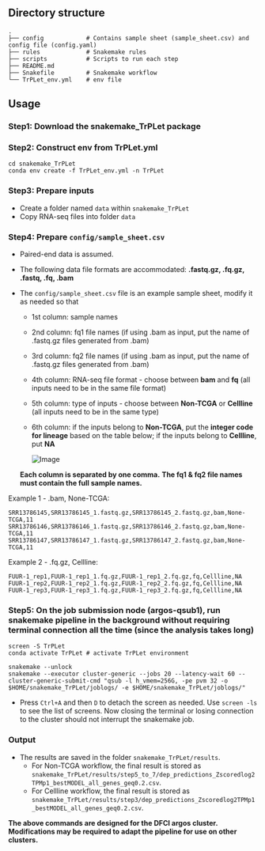 ## Directory structure
```
.
├── config            # Contains sample sheet (sample_sheet.csv) and config file (config.yaml)
├── rules             # Snakemake rules
├── scripts           # Scripts to run each step 
├── README.md
├── Snakefile         # Snakemake workflow
└── TrPLet_env.yml    # env file 

```

## Usage
### Step1: Download the snakemake_TrPLet package
### Step2: Construct env from TrPLet.yml
  ```
  cd snakemake_TrPLet
  conda env create -f TrPLet_env.yml -n TrPLet
  ```
### Step3: Prepare inputs
  * Create a folder named ```data``` within ```snakemake_TrPLet```
  * Copy RNA-seq files into folder ```data```

### Step4: Prepare ```config/sample_sheet.csv```
  * Paired-end data is assumed.
  * The following data file formats are accommodated: **.fastq.gz, .fq.gz, .fastq, .fq, .bam**
  * The ```config/sample_sheet.csv``` file is an example sample sheet, modify it as needed so that 
      * 1st column: sample names
      * 2nd column: fq1 file names (if using .bam as input, put the name of .fastq.gz files generated from .bam)
      * 3rd column: fq2 file names (if using .bam as input, put the name of .fastq.gz files generated from .bam)
      * 4th column: RNA-seq file format - choose between **bam** and **fq** (all inputs need to be in the same file format)
      * 5th column: type of inputs - choose between **Non-TCGA** or **Cellline** (all inputs need to be in the same type)
      * 6th column: if the inputs belong to **Non-TCGA**, put the **integer code for lineage** based on the table below; if the inputs belong to **Cellline**, put **NA**
        
        ![Image](https://github.com/user-attachments/assets/affe87db-9482-4333-bc9e-1259a9061b7d)
    
    **Each column is separated by one comma.** 
    **The fq1 & fq2 file names must contain the full sample names.**
  
  Example 1 - .bam, None-TCGA: 
  ```
  SRR13786145,SRR13786145_1.fastq.gz,SRR13786145_2.fastq.gz,bam,None-TCGA,11
  SRR13786146,SRR13786146_1.fastq.gz,SRR13786146_2.fastq.gz,bam,None-TCGA,11
  SRR13786147,SRR13786147_1.fastq.gz,SRR13786147_2.fastq.gz,bam,None-TCGA,11
  ```

  Example 2 - .fq.gz, Cellline: 
  ```
  FUUR-1_rep1,FUUR-1_rep1_1.fq.gz,FUUR-1_rep1_2.fq.gz,fq,Cellline,NA
  FUUR-1_rep2,FUUR-1_rep2_1.fq.gz,FUUR-1_rep2_2.fq.gz,fq,Cellline,NA
  FUUR-1_rep3,FUUR-1_rep3_1.fq.gz,FUUR-1_rep3_2.fq.gz,fq,Cellline,NA
  ```
      
### Step5: On the job submission node (argos-qsub1), run snakemake pipeline in the background without requiring terminal connection all the time (since the analysis takes long)
  ```
  screen -S TrPLet
  conda activate TrPLet # activate TrPLet environment
  
  snakemake --unlock
  snakemake --executor cluster-generic --jobs 20 --latency-wait 60 --cluster-generic-submit-cmd "qsub -l h_vmem=256G, -pe pvm 32 -o $HOME/snakemake_TrPLet/joblogs/ -e $HOME/snakemake_TrPLet/joblogs/"

  ```
  * Press ```Ctrl+A``` and then ```D``` to detach the screen as needed. Use ```screen -ls``` to see the list of screens. Now closing the terminal or losing connection to the cluster should not interrupt the snakemake job.
    

### Output
* The results are saved in the folder ```snakemake_TrPLet/results```.
    * For Non-TCGA workflow, the final result is stored as ```snakemake_TrPLet/results/step5_to_7/dep_predictions_Zscoredlog2TPMp1_bestMODEL_all_genes_geq0.2.csv```.
    * For Cellline workflow, the final result is stored as ```snakemake_TrPLet/results/step3/dep_predictions_Zscoredlog2TPMp1_bestMODEL_all_genes_geq0.2.csv```.
    
**The above commands are designed for the DFCI argos cluster. Modifications may be required to adapt the pipeline for use on other clusters.**
